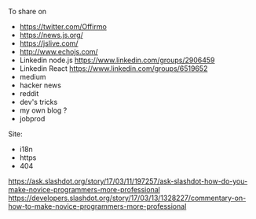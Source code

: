 To share on
- https://twitter.com/Offirmo
- https://news.js.org/
- https://jslive.com/
- http://www.echojs.com/
- Linkedin node.js https://www.linkedin.com/groups/2906459
- Linkedin React https://www.linkedin.com/groups/6519652
- medium
- hacker news
- reddit
- dev's tricks
- my own blog ?
- jobprod

Site:
* i18n
* https
* 404


https://ask.slashdot.org/story/17/03/11/197257/ask-slashdot-how-do-you-make-novice-programmers-more-professional
https://developers.slashdot.org/story/17/03/13/1328227/commentary-on-how-to-make-novice-programmers-more-professional
